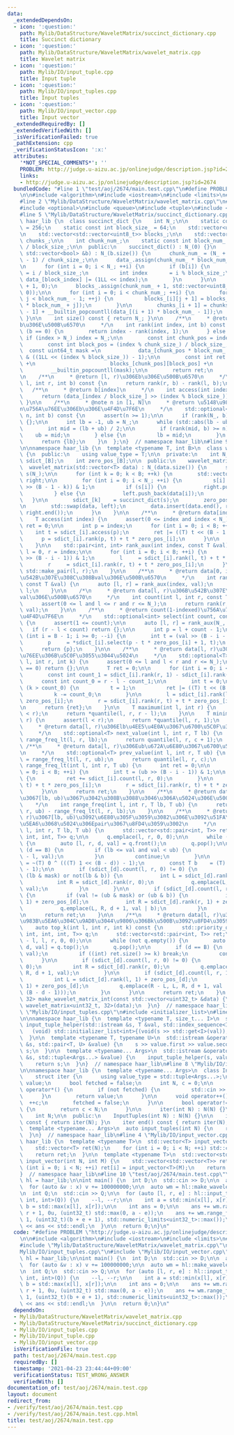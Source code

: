 ```yaml
---
data:
  _extendedDependsOn:
  - icon: ':question:'
    path: Mylib/DataStructure/WaveletMatrix/succinct_dictionary.cpp
    title: Succinct dictionary
  - icon: ':question:'
    path: Mylib/DataStructure/WaveletMatrix/wavelet_matrix.cpp
    title: Wavelet matrix
  - icon: ':question:'
    path: Mylib/IO/input_tuple.cpp
    title: Input tuple
  - icon: ':question:'
    path: Mylib/IO/input_tuples.cpp
    title: Input tuples
  - icon: ':question:'
    path: Mylib/IO/input_vector.cpp
    title: Input vector
  _extendedRequiredBy: []
  _extendedVerifiedWith: []
  _isVerificationFailed: true
  _pathExtension: cpp
  _verificationStatusIcon: ':x:'
  attributes:
    '*NOT_SPECIAL_COMMENTS*': ''
    PROBLEM: http://judge.u-aizu.ac.jp/onlinejudge/description.jsp?id=2674
    links:
    - http://judge.u-aizu.ac.jp/onlinejudge/description.jsp?id=2674
  bundledCode: "#line 1 \"test/aoj/2674/main.test.cpp\"\n#define PROBLEM \"http://judge.u-aizu.ac.jp/onlinejudge/description.jsp?id=2674\"\
    \n\n#include <algorithm>\n#include <iostream>\n#include <limits>\n#include <vector>\n\
    #line 2 \"Mylib/DataStructure/WaveletMatrix/wavelet_matrix.cpp\"\n#include <cassert>\n\
    #include <optional>\n#include <queue>\n#include <tuple>\n#include <utility>\n\
    #line 5 \"Mylib/DataStructure/WaveletMatrix/succinct_dictionary.cpp\"\n\nnamespace\
    \ haar_lib {\n  class succinct_dict {\n    int N_;\n\n    static const int chunk_size_\
    \ = 256;\n    static const int block_size_ = 64;\n    std::vector<uint64_t> data_;\n\
    \n    std::vector<std::vector<uint8_t>> blocks_;\n\n    std::vector<uint32_t>\
    \ chunks_;\n\n    int chunk_num_;\n    static const int block_num_ = chunk_size_\
    \ / block_size_;\n\n  public:\n    succinct_dict() : N_(0) {}\n    succinct_dict(const\
    \ std::vector<bool> &b) : N_(b.size()) {\n      chunk_num_ = (N_ + chunk_size_\
    \ - 1) / chunk_size_;\n\n      data_.assign(chunk_num_ * block_num_ + 1, 0);\n\
    \n      for (int i = 0; i < N_; ++i) {\n        if (b[i]) {\n          int block_index\
    \ = i / block_size_;\n          int index       = i % block_size_;\n         \
    \ data_[block_index] |= (1LL << index);\n        }\n      }\n\n      chunks_.assign(chunk_num_\
    \ + 1, 0);\n      blocks_.assign(chunk_num_ + 1, std::vector<uint8_t>(block_num_,\
    \ 0));\n\n      for (int i = 0; i < chunk_num_; ++i) {\n        for (int j = 0;\
    \ j < block_num_ - 1; ++j) {\n          blocks_[i][j + 1] = blocks_[i][j] + __builtin_popcountll(data_[i\
    \ * block_num_ + j]);\n        }\n\n        chunks_[i + 1] = chunks_[i] + blocks_[i][block_num_\
    \ - 1] + __builtin_popcountll(data_[(i + 1) * block_num_ - 1]);\n      }\n   \
    \ }\n\n    int size() const { return N_; }\n\n    /**\n     * @return [0, index)\u306E\
    b\u306E\u500B\u6570\n     */\n    int rank(int index, int b) const {\n      if\
    \ (b == 0) {\n        return index - rank(index, 1);\n      } else {\n       \
    \ if (index > N_) index = N_;\n\n        const int chunk_pos = index / chunk_size_;\n\
    \        const int block_pos = (index % chunk_size_) / block_size_;\n\n      \
    \  const uint64_t mask =\n            data_[chunk_pos * block_num_ + block_pos]\
    \ & ((1LL << (index % block_size_)) - 1);\n\n        const int ret = chunks_[chunk_pos]\
    \ +\n                        blocks_[chunk_pos][block_pos] +\n               \
    \         __builtin_popcountll(mask);\n\n        return ret;\n      }\n    }\n\
    \n    /**\n     * @return [l, r)\u306Eb\u306E\u500B\u6570\n     */\n    int count(int\
    \ l, int r, int b) const {\n      return rank(r, b) - rank(l, b);\n    }\n\n \
    \   /**\n     * @return b[index]\n     */\n    int access(int index) const {\n\
    \      return (data_[index / block_size_] >> (index % block_size_)) & 1;\n   \
    \ }\n\n    /**\n     * @note n in [1, N]\n     * @return \u5148\u982D\u304B\u3089\
    n\u756A\u76EE\u306Eb\u306E\u4F4D\u7F6E\n     */\n    std::optional<int> select(int\
    \ n, int b) const {\n      assert(n >= 1);\n\n      if (rank(N_, b) < n) return\
    \ {};\n\n      int lb = -1, ub = N_;\n      while (std::abs(lb - ub) > 1) {\n\
    \        int mid = (lb + ub) / 2;\n\n        if (rank(mid, b) >= n) {\n      \
    \    ub = mid;\n        } else {\n          lb = mid;\n        }\n      }\n\n\
    \      return {lb};\n    }\n  };\n}  // namespace haar_lib\n#line 9 \"Mylib/DataStructure/WaveletMatrix/wavelet_matrix.cpp\"\
    \n\nnamespace haar_lib {\n  template <typename T, int B>\n  class wavelet_matrix\
    \ {\n  public:\n    using value_type = T;\n\n  private:\n    int N_;\n    succinct_dict\
    \ sdict_[B];\n    int zero_pos_[B];\n\n  public:\n    wavelet_matrix() {}\n  \
    \  wavelet_matrix(std::vector<T> data) : N_(data.size()) {\n      std::vector<bool>\
    \ s(N_);\n\n      for (int k = 0; k < B; ++k) {\n        std::vector<T> left,\
    \ right;\n\n        for (int i = 0; i < N_; ++i) {\n          s[i] = (data[i]\
    \ >> (B - 1 - k)) & 1;\n          if (s[i]) {\n            right.push_back(data[i]);\n\
    \          } else {\n            left.push_back(data[i]);\n          }\n     \
    \   }\n\n        sdict_[k]    = succinct_dict(s);\n        zero_pos_[k] = left.size();\n\
    \n        std::swap(data, left);\n        data.insert(data.end(), right.begin(),\
    \ right.end());\n      }\n    }\n\n    /**\n     * @return data[index]\n     */\n\
    \    T access(int index) {\n      assert(0 <= index and index < N_);\n      T\
    \ ret = 0;\n\n      int p = index;\n      for (int i = 0; i < B; ++i) {\n    \
    \    int t = sdict_[i].access(p);\n        ret |= ((T) t << (B - 1 - i));\n  \
    \      p = sdict_[i].rank(p, t) + t * zero_pos_[i];\n      }\n\n      return ret;\n\
    \    }\n\n    std::pair<int, int> rank_aux(int index, const T &val) {\n      int\
    \ l = 0, r = index;\n\n      for (int i = 0; i < B; ++i) {\n        int t = (val\
    \ >> (B - i - 1)) & 1;\n        l     = sdict_[i].rank(l, t) + t * zero_pos_[i];\n\
    \        r     = sdict_[i].rank(r, t) + t * zero_pos_[i];\n      }\n\n      return\
    \ std::make_pair(l, r);\n    }\n\n    /**\n     * @return data[0, index)\u306B\
    \u542B\u307E\u308C\u308Bval\u306E\u500B\u6570\n     */\n    int rank(int index,\
    \ const T &val) {\n      auto [l, r] = rank_aux(index, val);\n      return r -\
    \ l;\n    }\n\n    /*\n     * @return data[l, r)\u306B\u542B\u307E\u308C\u308B\
    val\u306E\u500B\u6570\n     */\n    int count(int l, int r, const T &val) {\n\
    \      assert(0 <= l and l <= r and r <= N_);\n      return rank(r, val) - rank(l,\
    \ val);\n    }\n\n    /**\n     * @return count(1-indexed)\u756A\u76EE\u306Eval\u306E\
    \u4F4D\u7F6E\n     */\n    std::optional<int> select(int count, const T &val)\
    \ {\n      assert(1 <= count);\n\n      auto [l, r] = rank_aux(N_, val);\n   \
    \   if (r - l < count) return {};\n\n      int p = l + count - 1;\n\n      for\
    \ (int i = B - 1; i >= 0; --i) {\n        int t = (val >> (B - i - 1)) & 1;\n\
    \        p     = *sdict_[i].select(p - t * zero_pos_[i] + 1, t);\n      }\n\n\
    \      return {p};\n    }\n\n    /**\n     * @return data[l, r)\u3067k(1-index)\u756A\
    \u76EE\u306B\u5C0F\u3055\u3044\u5024\n     */\n    std::optional<T> quantile(int\
    \ l, int r, int k) {\n      assert(0 <= l and l < r and r <= N_);\n      if (k\
    \ == 0) return {};\n\n      T ret = 0;\n\n      for (int i = 0; i < B; ++i) {\n\
    \        const int count_1 = sdict_[i].rank(r, 1) - sdict_[i].rank(l, 1);\n  \
    \      const int count_0 = r - l - count_1;\n\n        int t = 0;\n\n        if\
    \ (k > count_0) {\n          t = 1;\n          ret |= ((T) t << (B - i - 1));\n\
    \          k -= count_0;\n        }\n\n        l = sdict_[i].rank(l, t) + t *\
    \ zero_pos_[i];\n        r = sdict_[i].rank(r, t) + t * zero_pos_[i];\n      }\n\
    \n      return {ret};\n    }\n\n    T maximum(int l, int r) {\n      assert(l\
    \ < r);\n      return *quantile(l, r, r - l);\n    }\n\n    T minimum(int l, int\
    \ r) {\n      assert(l < r);\n      return *quantile(l, r, 1);\n    }\n\n    /**\n\
    \     * @return data[l, r)\u306Elb\u4EE5\u4E0A\u3067\u6700\u5C0F\u306E\u5024\n\
    \     */\n    std::optional<T> next_value(int l, int r, T lb) {\n      int c =\
    \ range_freq_lt(l, r, lb);\n      return quantile(l, r, c + 1);\n    }\n\n   \
    \ /**\n     * @return data[l, r)\u306Eub\u672A\u6E80\u3067\u6700\u5927\u306E\u5024\
    \n     */\n    std::optional<T> prev_value(int l, int r, T ub) {\n      int c\
    \ = range_freq_lt(l, r, ub);\n      return quantile(l, r, c);\n    }\n\n    int\
    \ range_freq_lt(int l, int r, T ub) {\n      int ret = 0;\n\n      for (int i\
    \ = 0; i < B; ++i) {\n        int t = (ub >> (B - i - 1)) & 1;\n\n        if (t)\
    \ {\n          ret += sdict_[i].count(l, r, 0);\n        }\n\n        l = sdict_[i].rank(l,\
    \ t) + t * zero_pos_[i];\n        r = sdict_[i].rank(r, t) + t * zero_pos_[i];\n\
    \      }\n\n      return ret;\n    }\n\n    /**\n     * @return data[l, r)\u5185\
    \u3067[lb, ub)\u3067\u3042\u308B\u3088\u3046\u306A\u5024\u306E\u500B\u6570\n \
    \    */\n    int range_freq(int l, int r, T lb, T ub) {\n      return range_freq_lt(l,\
    \ r, ub) - range_freq_lt(l, r, lb);\n    }\n\n    /**\n     * @return data[l,\
    \ r)\u3067[lb, ub)\u3092\u6E80\u305F\u3059\u3082\u306E\u3092\u51FA\u73FE\u983B\
    \u5EA6\u3068\u5024\u306Epair\u3067\u8FD4\u3059\u3002\n     */\n    auto range_freq_list(int\
    \ l, int r, T lb, T ub) {\n      std::vector<std::pair<int, T>> ret;\n      std::queue<std::tuple<int,\
    \ int, int, T>> q;\n\n      q.emplace(l, r, 0, 0);\n\n      while (not q.empty())\
    \ {\n        auto [l, r, d, val] = q.front();\n        q.pop();\n\n        if\
    \ (d == B) {\n          if (lb <= val and val < ub) {\n            ret.emplace_back(r\
    \ - l, val);\n          }\n          continue;\n        }\n\n        const T mask\
    \ = ~(T) 0 ^ (((T) 1 << (B - d)) - 1);\n        const T b    = (T) 1 << (B - d\
    \ - 1);\n\n        if (sdict_[d].count(l, r, 0) != 0) {\n          if (val !=\
    \ (lb & mask) or not(lb & b)) {\n            int L = sdict_[d].rank(l, 0);\n \
    \           int R = sdict_[d].rank(r, 0);\n            q.emplace(L, R, d + 1,\
    \ val);\n          }\n        }\n\n        if (sdict_[d].count(l, r, 1) != 0)\
    \ {\n          if (val != (ub & mask) or (ub & b)) {\n            int L = sdict_[d].rank(l,\
    \ 1) + zero_pos_[d];\n            int R = sdict_[d].rank(r, 1) + zero_pos_[d];\n\
    \            q.emplace(L, R, d + 1, val | b);\n          }\n        }\n      }\n\
    \n      return ret;\n    }\n\n    /**\n     * @return data[l, r)\u3067\u51FA\u73FE\
    \u983B\u5EA6\u304C\u9AD8\u3044\u9806\u306Bk\u500B\u3092\u8FD4\u3059\n     */\n\
    \    auto top_k(int l, int r, int k) const {\n      std::priority_queue<std::tuple<int,\
    \ int, int, int, T>> q;\n      std::vector<std::pair<int, T>> ret;\n\n      q.emplace(r\
    \ - l, l, r, 0, 0);\n\n      while (not q.empty()) {\n        auto [len, l, r,\
    \ d, val] = q.top();\n        q.pop();\n\n        if (d == B) {\n          ret.emplace_back(len,\
    \ val);\n          if ((int) ret.size() >= k) break;\n          continue;\n  \
    \      }\n\n        if (sdict_[d].count(l, r, 0) != 0) {\n          int L = sdict_[d].rank(l,\
    \ 0);\n          int R = sdict_[d].rank(r, 0);\n          q.emplace(R - L, L,\
    \ R, d + 1, val);\n        }\n\n        if (sdict_[d].count(l, r, 1) != 0) {\n\
    \          int L = sdict_[d].rank(l, 1) + zero_pos_[d];\n          int R = sdict_[d].rank(r,\
    \ 1) + zero_pos_[d];\n          q.emplace(R - L, L, R, d + 1, val | ((T) 1 <<\
    \ (B - d - 1)));\n        }\n      }\n\n      return ret;\n    }\n  };\n\n  wavelet_matrix<uint32_t,\
    \ 32> make_wavelet_matrix_int(const std::vector<uint32_t> &data) {\n    return\
    \ wavelet_matrix<uint32_t, 32>(data);\n  }\n}  // namespace haar_lib\n#line 2\
    \ \"Mylib/IO/input_tuples.cpp\"\n#include <initializer_list>\n#line 6 \"Mylib/IO/input_tuple.cpp\"\
    \n\nnamespace haar_lib {\n  template <typename T, size_t... I>\n  static void\
    \ input_tuple_helper(std::istream &s, T &val, std::index_sequence<I...>) {\n \
    \   (void) std::initializer_list<int>{(void(s >> std::get<I>(val)), 0)...};\n\
    \  }\n\n  template <typename T, typename U>\n  std::istream &operator>>(std::istream\
    \ &s, std::pair<T, U> &value) {\n    s >> value.first >> value.second;\n    return\
    \ s;\n  }\n\n  template <typename... Args>\n  std::istream &operator>>(std::istream\
    \ &s, std::tuple<Args...> &value) {\n    input_tuple_helper(s, value, std::make_index_sequence<sizeof...(Args)>());\n\
    \    return s;\n  }\n}  // namespace haar_lib\n#line 8 \"Mylib/IO/input_tuples.cpp\"\
    \n\nnamespace haar_lib {\n  template <typename... Args>\n  class InputTuples {\n\
    \    struct iter {\n      using value_type = std::tuple<Args...>;\n      value_type\
    \ value;\n      bool fetched = false;\n      int N, c = 0;\n\n      value_type\
    \ operator*() {\n        if (not fetched) {\n          std::cin >> value;\n  \
    \      }\n        return value;\n      }\n\n      void operator++() {\n      \
    \  ++c;\n        fetched = false;\n      }\n\n      bool operator!=(iter &) const\
    \ {\n        return c < N;\n      }\n\n      iter(int N) : N(N) {}\n    };\n\n\
    \    int N;\n\n  public:\n    InputTuples(int N) : N(N) {}\n\n    iter begin()\
    \ const { return iter(N); }\n    iter end() const { return iter(N); }\n  };\n\n\
    \  template <typename... Args>\n  auto input_tuples(int N) {\n    return InputTuples<Args...>(N);\n\
    \  }\n}  // namespace haar_lib\n#line 4 \"Mylib/IO/input_vector.cpp\"\n\nnamespace\
    \ haar_lib {\n  template <typename T>\n  std::vector<T> input_vector(int N) {\n\
    \    std::vector<T> ret(N);\n    for (int i = 0; i < N; ++i) std::cin >> ret[i];\n\
    \    return ret;\n  }\n\n  template <typename T>\n  std::vector<std::vector<T>>\
    \ input_vector(int N, int M) {\n    std::vector<std::vector<T>> ret(N);\n    for\
    \ (int i = 0; i < N; ++i) ret[i] = input_vector<T>(M);\n    return ret;\n  }\n\
    }  // namespace haar_lib\n#line 10 \"test/aoj/2674/main.test.cpp\"\n\nnamespace\
    \ hl = haar_lib;\n\nint main() {\n  int D;\n  std::cin >> D;\n\n  auto x = hl::input_vector<uint32_t>(D);\n\
    \  for (auto &v : x) v += 100000000;\n\n  auto wm = hl::make_wavelet_matrix_int(x);\n\
    \n  int Q;\n  std::cin >> Q;\n\n  for (auto [l, r, e] : hl::input_tuples<int,\
    \ int, int>(Q)) {\n    --l, --r;\n\n    int a = std::min(x[l], x[r]);\n    int\
    \ b = std::max(x[l], x[r]);\n\n    int ans = 0;\n\n    ans += wm.range_freq(l,\
    \ r + 1, 0u, (uint32_t) std::max(0, a - e));\n    ans += wm.range_freq(l, r +\
    \ 1, (uint32_t)(b + e + 1), std::numeric_limits<uint32_t>::max());\n\n    std::cout\
    \ << ans << std::endl;\n  }\n\n  return 0;\n}\n"
  code: "#define PROBLEM \"http://judge.u-aizu.ac.jp/onlinejudge/description.jsp?id=2674\"\
    \n\n#include <algorithm>\n#include <iostream>\n#include <limits>\n#include <vector>\n\
    #include \"Mylib/DataStructure/WaveletMatrix/wavelet_matrix.cpp\"\n#include \"\
    Mylib/IO/input_tuples.cpp\"\n#include \"Mylib/IO/input_vector.cpp\"\n\nnamespace\
    \ hl = haar_lib;\n\nint main() {\n  int D;\n  std::cin >> D;\n\n  auto x = hl::input_vector<uint32_t>(D);\n\
    \  for (auto &v : x) v += 100000000;\n\n  auto wm = hl::make_wavelet_matrix_int(x);\n\
    \n  int Q;\n  std::cin >> Q;\n\n  for (auto [l, r, e] : hl::input_tuples<int,\
    \ int, int>(Q)) {\n    --l, --r;\n\n    int a = std::min(x[l], x[r]);\n    int\
    \ b = std::max(x[l], x[r]);\n\n    int ans = 0;\n\n    ans += wm.range_freq(l,\
    \ r + 1, 0u, (uint32_t) std::max(0, a - e));\n    ans += wm.range_freq(l, r +\
    \ 1, (uint32_t)(b + e + 1), std::numeric_limits<uint32_t>::max());\n\n    std::cout\
    \ << ans << std::endl;\n  }\n\n  return 0;\n}\n"
  dependsOn:
  - Mylib/DataStructure/WaveletMatrix/wavelet_matrix.cpp
  - Mylib/DataStructure/WaveletMatrix/succinct_dictionary.cpp
  - Mylib/IO/input_tuples.cpp
  - Mylib/IO/input_tuple.cpp
  - Mylib/IO/input_vector.cpp
  isVerificationFile: true
  path: test/aoj/2674/main.test.cpp
  requiredBy: []
  timestamp: '2021-04-23 23:44:44+09:00'
  verificationStatus: TEST_WRONG_ANSWER
  verifiedWith: []
documentation_of: test/aoj/2674/main.test.cpp
layout: document
redirect_from:
- /verify/test/aoj/2674/main.test.cpp
- /verify/test/aoj/2674/main.test.cpp.html
title: test/aoj/2674/main.test.cpp
---
```

